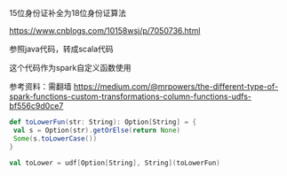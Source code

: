 15位身份证补全为18位身份证算法

https://www.cnblogs.com/10158wsj/p/7050736.html

参照java代码，转成scala代码

这个代码作为spark自定义函数使用

参考资料：需翻墙
https://medium.com/@mrpowers/the-different-type-of-spark-functions-custom-transformations-column-functions-udfs-bf556c9d0ce7
 
 ```scala
def toLowerFun(str: String): Option[String] = {
  val s = Option(str).getOrElse(return None)
  Some(s.toLowerCase())
}

val toLower = udf[Option[String], String](toLowerFun)
```